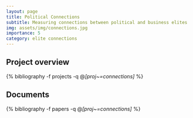 ```yaml
---
layout: page
title: Political Connections
subtitle: Measuring connections between political and business elites
img: assets/img/connections.jpg
importance: 5
category: elite connections
---
```


## Project overview

<div class="publications">

  {% bibliography -f projects -q @*[proj~=connections]* %}

</div>

## Documents

<div class="publications">

  {% bibliography -f papers -q @*[proj~=connections]* %}

</div>



